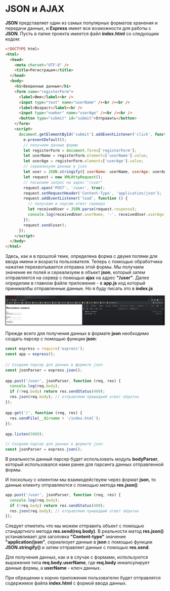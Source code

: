 # JSON и AJAX

**JSON** представляет один из самых популярных форматов хранения и передачи данных, и **Express** имеет все возможности для работы с **JSON**. Пусть в папке проекта имеется файл **index.html** со следующим кодом:

```html
<!DOCTYPE html>
<html>
  <head>
    <meta charset="UTF-8" />
    <title>Регистрация</title>
  </head>
  <body>
    <h1>Введенные данные</h1>
    <form name="registerForm">
      <label>Имя</label><br />
      <input type="text" name="userName" /><br /><br />
      <label>Возраст</label><br />
      <input type="number" name="userAge" /><br /><br />
      <button type="submit" id="submit">Отправить</button>
    </form>
    <script>
      document.getElementById('submit').addEventListener('click', function (e) {
        e.preventDefault();
        // получаем данные формы
        let registerForm = document.forms['registerForm'];
        let userName = registerForm.elements['userName'].value;
        let userAge = registerForm.elements['userAge'].value;
        // сериализуем данные в json
        let user = JSON.stringify({ userName: userName, userAge: userAge });
        let request = new XMLHttpRequest();
        // посылаем запрос на адрес "/user"
        request.open('POST', '/user', true);
        request.setRequestHeader('Content-Type', 'application/json');
        request.addEventListener('load', function () {
          // получаем и парсим ответ сервера
          let receivedUser = JSON.parse(request.response);
          console.log(receivedUser.userName, '-', receivedUser.userAge); // смотрим ответ сервера
        });
        request.send(user);
      });
    </script>
  </body>
</html>
```

Здесь, как и в прошлой теме, определена форма с двумя полями для ввода имени и возраста пользователя. Теперь с помощью обработчика нажатия перехвотывается отправка этой формы. Мы получаем значение ее полей и сереализуем в объект **json**, который затем отправляется на сервер с помощью **ajax** на адрес **"/user"**.
Далее определим в главном файле приложения - в **app.js** код который принималбы отправленные данные. Но я буду писать это в **index.js**

![](img/001.png)

Прежде всего для получения данных в формате **json** необходимо создать парсер с помощью функции **json**:

```js
const express = require('express');
const app = express();

// Создаем парсер для данных в формате json
const jsonParser = express.json();

app.post('/user', jsonParser, function (req, res) {
  console.log(req.body);
  if (!req.body) return res.sendStatus(400);
  res.json(req.body); // отправляем пришедший ответ обратно
});

app.get('/', function (req, res) {
  res.sendFile(__dirname + '/index.html');
});

app.listen(5000);
```

```js
// Создаем парсер для данных в формате json
const jsonParser = express.json();
```

В реальности данный парсер будет использовать модуль **bodyParser**, который использовался нами ранее для парсинга данных отправленной формы.

И поскольку с клиентом мы взаимодействуем через формат **json**, то данные клиенту отправляются с помощью метода **res.json()**

```js
app.post('/user', jsonParser, function (req, res) {
  console.log(req.body);
  if (!req.body) return res.sendStatus(400);
  res.json(req.body); // отправляем пришедший ответ обратно
});
```

Следует отметить что мы можем отправить объект с помощью стандартного метода **res.send(req.body)**. В реальности матод **res.json()** устанавливает для заголовка **"Content-type"** значение **"application/json"**, сериализует данные в **json** с помощью функции **JSON.stringify()** и затем отправляет данные с помощью **res.send**.

Для получения данных, как и в случае с формами, используются выражения типа **req.body.userName**, где **req.body** инкапсулирует данные формы, а **userName** - ключ данных.

При обращении к корню приложения пользователю будет отправлятся содержимое файла **index.html** с формой ввода данных.
